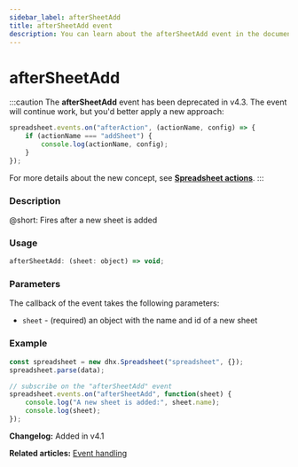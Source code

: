 ```yaml
---
sidebar_label: afterSheetAdd
title: afterSheetAdd event
description: You can learn about the afterSheetAdd event in the documentation of the DHTMLX JavaScript Spreadsheet library. Browse developer guides and API reference, try out code examples and live demos, and download a free 30-day evaluation version of DHTMLX Spreadsheet.
---
```


# afterSheetAdd

:::caution
The **afterSheetAdd** event has been deprecated in v4.3. The event will continue work, but you'd better apply a new approach:

~~~js
spreadsheet.events.on("afterAction", (actionName, config) => {
    if (actionName === "addSheet") {
        console.log(actionName, config);
    }
});
~~~

For more details about the new concept, see **[Spreadsheet actions](api/overview/actions_overview.md)**. 
:::

### Description

@short: Fires after a new sheet is added

### Usage

~~~jsx
afterSheetAdd: (sheet: object) => void;
~~~

### Parameters

The callback of the event takes the following parameters:

- `sheet` - (required) an object with the name and id of a new sheet

### Example

~~~jsx {5-8}
const spreadsheet = new dhx.Spreadsheet("spreadsheet", {});
spreadsheet.parse(data);

// subscribe on the "afterSheetAdd" event
spreadsheet.events.on("afterSheetAdd", function(sheet) {
    console.log("A new sheet is added:", sheet.name);
    console.log(sheet);
});
~~~

**Changelog:** Added in v4.1

**Related articles:** [Event handling](handling_events.md)